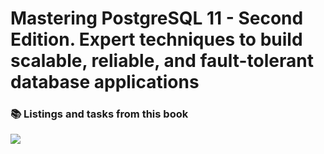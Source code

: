 # Mastering PostgreSQL 11 - Second Edition. Expert techniques to build scalable, reliable, and fault-tolerant database applications

### :books: Listings and tasks from this book

![](https://cdn1.ozone.ru/s3/multimedia-6/c1200/6123629766.jpg)
